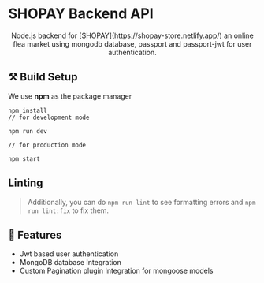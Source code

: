 # SHOPAY Backend API

<div align="center">
Node.js backend for [SHOPAY](https://shopay-store.netlify.app/) an online flea market using mongodb database, passport and passport-jwt for user authentication.
</div>

## ⚒️ Build Setup 

We use **npm** as the package manager

```
npm install
// for development mode

npm run dev

// for production mode

npm start
```

## Linting

> Additionally, you can do `npm run lint` to see formatting errors
> and `npm run lint:fix` to fix them.


## 📙 Features
- Jwt based user authentication
- MongoDB database Integration
- Custom Pagination plugin Integration for mongoose models


